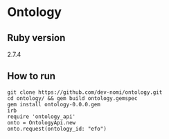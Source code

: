 # Ontology

## Ruby version
2.7.4

## How to run
```
git clone https://github.com/dev-nomi/ontology.git
cd ontology/ && gem build ontology.gemspec
gem install ontology-0.0.0.gem 
irb
require 'ontology_api'
onto = OntologyApi.new
onto.request(ontology_id: "efo")
```